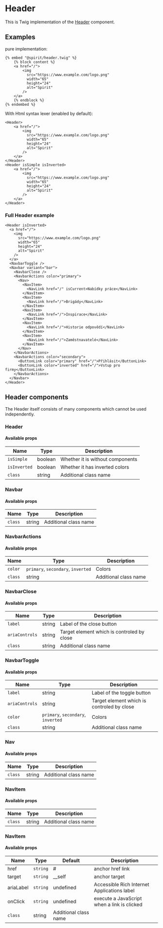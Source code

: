 # Header

This is Twig implementation of the [Header] component.

## Examples

pure implementation:

```twig
{% embed "@spirit/header.twig" %}
    {% block content %}
    <a href="/">
        <img
          src="https://www.example.com/logo.png"
          width="65"
          height="24"
          alt="Spirit"
        />
    </a>
    {% endblock %}
{% endembed %}
```

With Html syntax lexer (enabled by default):

```twig
<Header>
    <a href="/">
        <img
          src="https://www.example.com/logo.png"
          width="65"
          height="24"
          alt="Spirit"
        />
    </a>
</Header>
<Header isSimple isInverted>
    <a href="/">
        <img
          src="https://www.example.com/logo.png"
          width="65"
          height="24"
          alt="Spirit"
        />
    </a>
</Header>
```

### Full Header example

```twig
<Header isInverted>
  <a href="/">
    <img
      src="https://www.example.com/logo.png"
      width="65"
      height="24"
      alt="Spirit"
    />
  </a>
  <NavbarToggle />
  <Navbar variant="bar">
    <NavbarClose />
    <NavbarActions color="primary">
      <Nav>
        <NavItem>
          <NavLink href="/" isCurrent>Nabídky práce</NavLink>
        </NavItem>
        <NavItem>
          <NavLink href="/">Brigády</NavLink>
        </NavItem>
        <NavItem>
          <NavLink href="/">Inspirace</NavLink>
        </NavItem>
        <NavItem>
          <NavLink href="/">Historie odpovědí</NavLink>
        </NavItem>
        <NavItem>
          <NavLink href="/">Zaměstnavatelé</NavLink>
        </NavItem>
      </Nav>
    </NavbarActions>
    <NavbarActions color="secondary">
      <ButtonLink color="primary" href="/">Přihlásit</ButtonLink>
      <ButtonLink color="inverted" href="/">Vstup pro firmy</ButtonLink>
    </NavbarActions>
  </Navbar>
</Header>
```

## Header components

The Header itself consists of many components which cannot be used independently.

### Header

#### Available props

| Name         | Type    | Description                      |
| ------------ | ------- | -------------------------------- |
| `isSimple`   | boolean | Whether it is without components |
| `isInverted` | boolean | Whether it has inverted colors   |
| `class`      | string  | Additional class name            |

### Navbar

#### Available props

| Name    | Type   | Description           |
| ------- | ------ | --------------------- |
| `class` | string | Additional class name |

### NavbarActions

#### Available props

| Name    | Type                               | Description           |
| ------- | ---------------------------------- | --------------------- |
| `color` | `primary`, `secondary`, `inverted` | Colors                |
| `class` | string                             | Additional class name |

### NavbarClose

#### Available props

| Name           | Type   | Description                                |
| -------------- | ------ | ------------------------------------------ |
| `label`        | string | Label of the close button                  |
| `ariaControls` | string | Target element which is controled by close |
| `class`        | string | Additional class name                      |

### NavbarToggle

#### Available props

| Name           | Type                               | Description                                |
| -------------- | ---------------------------------- | ------------------------------------------ |
| `label`        | string                             | Label of the toggle button                 |
| `ariaControls` | string                             | Target element which is controled by close |
| `color`        | `primary`, `secondary`, `inverted` | Colors                                     |
| `class`        | string                             | Additional class name                      |

### Nav

#### Available props

| Name    | Type   | Description           |
| ------- | ------ | --------------------- |
| `class` | string | Additional class name |

### NavItem

#### Available props

| Name    | Type   | Description           |
| ------- | ------ | --------------------- |
| `class` | string | Additional class name |

### NavItem

#### Available props

| Name      | Type     | Default               | Description                                 |
| --------- | -------- | --------------------- | ------------------------------------------- |
| href      | `string` | #                     | anchor href link                            |
| target    | `string` | \_\_self              | anchor target                               |
| ariaLabel | `string` | undefined             | Accessible Rich Internet Applications label |
| onClick   | `string` | undefined             | execute a JavaScript when a link is clicked |
| `class`   | string   | Additional class name |

[header]: https://github.com/lmc-eu/spirit-design-system/tree/main/packages/web/src/components/Header
